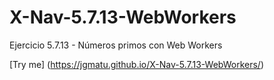 # X-Nav-5.7.13-WebWorkers
Ejercicio 5.7.13 - Números primos con Web Workers

[Try me] (https://jgmatu.github.io/X-Nav-5.7.13-WebWorkers/)


